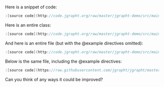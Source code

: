 Here is a snippet of code:

```java
:[source code](http://code.jgrapht.org/raw/master/jgrapht-demo/src/main/java/org/jgrapht/demo/CompleteGraphDemo.java?example=generate)
```

Here is an entire class:

```java
:[source code](http://code.jgrapht.org/raw/master/jgrapht-demo/src/main/java/org/jgrapht/demo/CompleteGraphDemo.java?example=class)
```

And here is an entire file (but with the @example directives omitted):

```java
:[source code](http://code.jgrapht.org/raw/master/jgrapht-demo/src/main/java/org/jgrapht/demo/CompleteGraphDemo.java)
```

Below is the same file, including the @example directives:

```java
:[source code](https://raw.githubusercontent.com/jgrapht/jgrapht/master/jgrapht-demo/src/main/java/org/jgrapht/demo/CompleteGraphDemo.java)
```

Can you think of any ways it could be improved?
